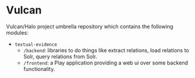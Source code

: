 # Vulcan

Vulcan/Halo project umbrella repository which contains the following modules:

* <code>textual-evidence</code>
    * <code>/backend</code>: libraries to do things like extract relations, load relations to Solr,
query relations from Solr.
    * <code>/frontend</code>: a Play application providing a web ui over some backend functionality.
